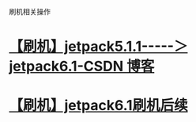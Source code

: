 刷机相关操作

# [【刷机】jetpack5.1.1-----＞jetpack6.1-CSDN 博客](https://blog.csdn.net/qq_43298381/article/details/144114730?spm=1001.2014.3001.5502)

# [【刷机】jetpack6.1刷机后续](https://blog.csdn.net/qq_43298381/article/details/144139219?spm=1001.2014.3001.5502)
